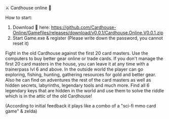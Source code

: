 ⚔️ Cardhouse online 🏹

How to start:
1. Download 💾 here: https://github.com/Cardhouse-Online/Gamefiles/releases/download/v0.0.1/Cardhouse.Online.V0.0.1.zip
2. Start Game.exe & register (Please write down the password, you cannot reset it)

Fight in the old Cardhouse against the first 20 card masters. 
Use the computers to buy better gear online or trade cards. 
If you don't manage the first 20 card masters in the house, 
you can leave it at any time with a trainerpass lvl 6 and above. 
In the outside world the player can go exploring, fishing, hunting, 
gathering resources for gold and better gear. Also he can find on 
adventures the rest of the card masters as well as hidden secrets, 
labyrinths, legendary tools and much more. Find all 6 legendary keys
 that are hidden in the world and use them to solve the riddle which 
is in the attic of the old Cardhouse!

(According to initial feedback it plays like a combo of a "sci-fi mmo card game" & zelda)
